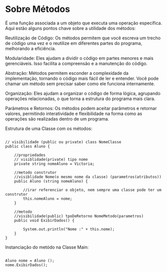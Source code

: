 <h1>Sobre Métodos</h1>

<p>É uma função associada a um objeto que executa uma operação específica. Aqui estão alguns pontos chave sobre a utilidade dos métodos:</p>

<p>Reutilização de Código: Os métodos permitem que você escreva um trecho de código uma vez e o reutilize em diferentes partes do programa, melhorando a eficiência.</p>

<p>Modularidade: Eles ajudam a dividir o código em partes menores e mais gerenciáveis. Isso facilita a compreensão e a manutenção do código.</p>

<p>Abstração: Métodos permitem esconder a complexidade da implementação, tornando o código mais fácil de ler e entender. Você pode chamar um método sem precisar saber como ele funciona internamente.</p>

<p>Organização: Eles ajudam a organizar o código de forma lógica, agrupando operações relacionadas, o que torna a estrutura do programa mais clara.</p>

<p>Parâmetros e Retornos: Os métodos podem aceitar parâmetros e retornar valores, permitindo interatividade e flexibilidade na forma como as operações são realizadas dentro de um programa.</p>

<p>Estrutura de uma Classe com os métodos:</p>

```

// visibilidade (public ou private) class NomeClasse
public class Aluno {

    //propriedades
    // visiblidade(private) tipo nome
    private string nomeAluno = Victoria;

    //metodo construtor
    //visiblidade Nome(o mesmo nome da classe) (parametros(atributos))
    public Aluno (string nomeAluno) {

        //irar referenciar o objeto, nem sempre uma classe pode ter um construtor
        this.nomeAluno = nome;
    }

    //metodo
    //visibilidade(public) tpoDeRetorno NomeMetodo(parametros)
    public void ExibirDados() {

        System.out.println("Nome :" + this.nome);
    }
}
```

<p>Instanciação do metódo na Classe Main:</p>

```

Aluno nome = Aluno ();
nome.ExibirDados();

```
